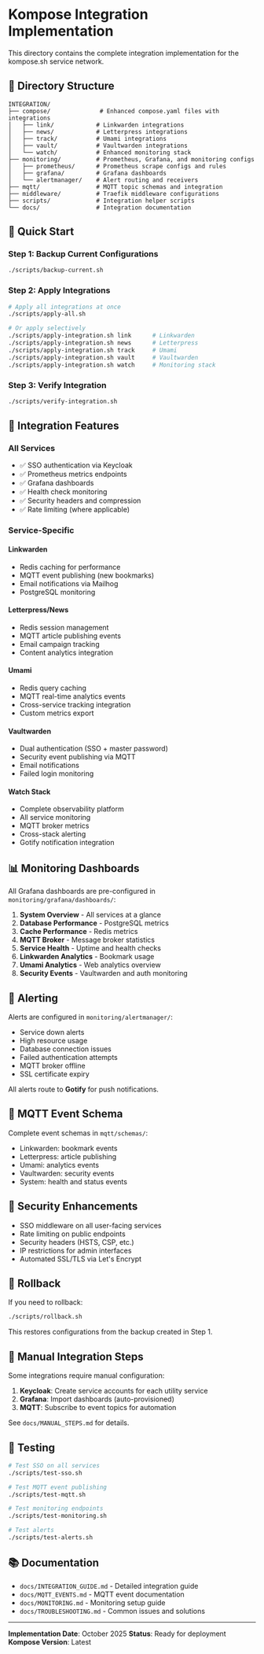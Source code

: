 # Kompose Integration Implementation

This directory contains the complete integration implementation for the kompose.sh service network.

## 📁 Directory Structure

```
INTEGRATION/
├── compose/              # Enhanced compose.yaml files with integrations
│   ├── link/            # Linkwarden integrations
│   ├── news/            # Letterpress integrations
│   ├── track/           # Umami integrations
│   ├── vault/           # Vaultwarden integrations
│   └── watch/           # Enhanced monitoring stack
├── monitoring/          # Prometheus, Grafana, and monitoring configs
│   ├── prometheus/      # Prometheus scrape configs and rules
│   ├── grafana/         # Grafana dashboards
│   └── alertmanager/    # Alert routing and receivers
├── mqtt/                # MQTT topic schemas and integration
├── middleware/          # Traefik middleware configurations
├── scripts/             # Integration helper scripts
└── docs/                # Integration documentation

```

## 🚀 Quick Start

### Step 1: Backup Current Configurations
```bash
./scripts/backup-current.sh
```

### Step 2: Apply Integrations
```bash
# Apply all integrations at once
./scripts/apply-all.sh

# Or apply selectively
./scripts/apply-integration.sh link      # Linkwarden
./scripts/apply-integration.sh news      # Letterpress
./scripts/apply-integration.sh track     # Umami
./scripts/apply-integration.sh vault     # Vaultwarden
./scripts/apply-integration.sh watch     # Monitoring stack
```

### Step 3: Verify Integration
```bash
./scripts/verify-integration.sh
```

## 🔧 Integration Features

### All Services
- ✅ SSO authentication via Keycloak
- ✅ Prometheus metrics endpoints
- ✅ Grafana dashboards
- ✅ Health check monitoring
- ✅ Security headers and compression
- ✅ Rate limiting (where applicable)

### Service-Specific

#### Linkwarden
- Redis caching for performance
- MQTT event publishing (new bookmarks)
- Email notifications via Mailhog
- PostgreSQL monitoring

#### Letterpress/News
- Redis session management
- MQTT article publishing events
- Email campaign tracking
- Content analytics integration

#### Umami
- Redis query caching
- MQTT real-time analytics events
- Cross-service tracking integration
- Custom metrics export

#### Vaultwarden
- Dual authentication (SSO + master password)
- Security event publishing via MQTT
- Email notifications
- Failed login monitoring

#### Watch Stack
- Complete observability platform
- All service monitoring
- MQTT broker metrics
- Cross-stack alerting
- Gotify notification integration

## 📊 Monitoring Dashboards

All Grafana dashboards are pre-configured in `monitoring/grafana/dashboards/`:

1. **System Overview** - All services at a glance
2. **Database Performance** - PostgreSQL metrics
3. **Cache Performance** - Redis metrics
4. **MQTT Broker** - Message broker statistics
5. **Service Health** - Uptime and health checks
6. **Linkwarden Analytics** - Bookmark usage
7. **Umami Analytics** - Web analytics overview
8. **Security Events** - Vaultwarden and auth monitoring

## 🔔 Alerting

Alerts are configured in `monitoring/alertmanager/`:

- Service down alerts
- High resource usage
- Database connection issues
- Failed authentication attempts
- MQTT broker offline
- SSL certificate expiry

All alerts route to **Gotify** for push notifications.

## 📡 MQTT Event Schema

Complete event schemas in `mqtt/schemas/`:

- Linkwarden: bookmark events
- Letterpress: article publishing
- Umami: analytics events
- Vaultwarden: security events
- System: health and status events

## 🔐 Security Enhancements

- SSO middleware on all user-facing services
- Rate limiting on public endpoints
- Security headers (HSTS, CSP, etc.)
- IP restrictions for admin interfaces
- Automated SSL/TLS via Let's Encrypt

## 🔄 Rollback

If you need to rollback:

```bash
./scripts/rollback.sh
```

This restores configurations from the backup created in Step 1.

## 📝 Manual Integration Steps

Some integrations require manual configuration:

1. **Keycloak**: Create service accounts for each utility service
2. **Grafana**: Import dashboards (auto-provisioned)
3. **MQTT**: Subscribe to event topics for automation

See `docs/MANUAL_STEPS.md` for details.

## 🧪 Testing

```bash
# Test SSO on all services
./scripts/test-sso.sh

# Test MQTT event publishing
./scripts/test-mqtt.sh

# Test monitoring endpoints
./scripts/test-monitoring.sh

# Test alerts
./scripts/test-alerts.sh
```

## 📚 Documentation

- `docs/INTEGRATION_GUIDE.md` - Detailed integration guide
- `docs/MQTT_EVENTS.md` - MQTT event documentation
- `docs/MONITORING.md` - Monitoring setup guide
- `docs/TROUBLESHOOTING.md` - Common issues and solutions

---

**Implementation Date**: October 2025
**Status**: Ready for deployment
**Kompose Version**: Latest
